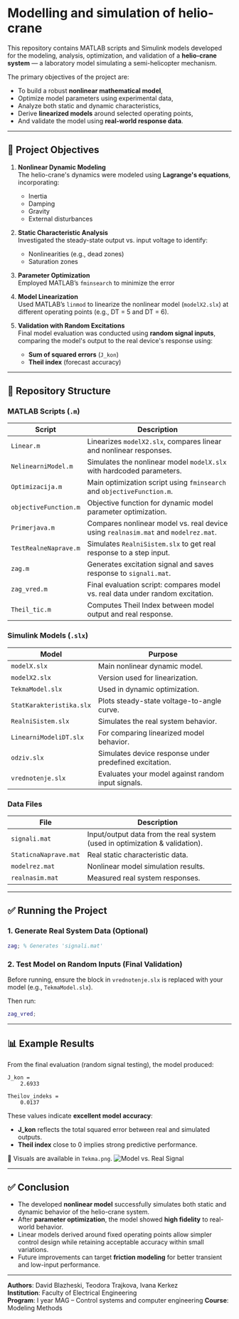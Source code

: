 # Modelling and simulation of helio-crane

This repository contains MATLAB scripts and Simulink models developed for the modeling, analysis, optimization, and validation of a **helio-crane system** — a laboratory model simulating a semi-helicopter mechanism.

The primary objectives of the project are:
- To build a robust **nonlinear mathematical model**,
- Optimize model parameters using experimental data,
- Analyze both static and dynamic characteristics,
- Derive **linearized models** around selected operating points,
- And validate the model using **real-world response data**.

---

## 🧠 Project Objectives

1. **Nonlinear Dynamic Modeling**  
   The helio-crane's dynamics were modeled using **Lagrange's equations**, incorporating:
   - Inertia
   - Damping
   - Gravity
   - External disturbances

2. **Static Characteristic Analysis**  
   Investigated the steady-state output vs. input voltage to identify:
   - Nonlinearities (e.g., dead zones)
   - Saturation zones

3. **Parameter Optimization**  
   Employed MATLAB’s `fminsearch` to minimize the error 

4. **Model Linearization**  
   Used MATLAB’s `linmod` to linearize the nonlinear model (`modelX2.slx`) at different operating points (e.g., DT = 5 and DT = 6).

5. **Validation with Random Excitations**  
   Final model evaluation was conducted using **random signal inputs**, comparing the model's output to the real device's response using:
   - **Sum of squared errors** (`J_kon`)
   - **Theil index** (forecast accuracy)

---

## 📁 Repository Structure

### MATLAB Scripts (`.m`)

| Script | Description |
|--------|-------------|
| `Linear.m` | Linearizes `modelX2.slx`, compares linear and nonlinear responses. |
| `NelinearniModel.m` | Simulates the nonlinear model `modelX.slx` with hardcoded parameters. |
| `Optimizacija.m` | Main optimization script using `fminsearch` and `objectiveFunction.m`. |
| `objectiveFunction.m` | Objective function for dynamic model parameter optimization. |
| `Primerjava.m` | Compares nonlinear model vs. real device using `realnasim.mat` and `modelrez.mat`. |
| `TestRealneNaprave.m` | Simulates `RealniSistem.slx` to get real response to a step input. |
| `zag.m` | Generates excitation signal and saves response to `signali.mat`. |
| `zag_vred.m` | Final evaluation script: compares model vs. real data under random excitation. |
| `Theil_tic.m` | Computes Theil Index between model output and real response. |

### Simulink Models (`.slx`)

| Model | Purpose |
|-------|---------|
| `modelX.slx` | Main nonlinear dynamic model. |
| `modelX2.slx` | Version used for linearization. |
| `TekmaModel.slx` | Used in dynamic optimization. |
| `StatKarakteristika.slx` | Plots steady-state voltage-to-angle curve. |
| `RealniSistem.slx` | Simulates the real system behavior. |
| `LinearniModeliDT.slx` | For comparing linearized model behavior. |
| `odziv.slx` | Simulates device response under predefined excitation. |
| `vrednotenje.slx` | Evaluates your model against random input signals. |

### Data Files

| File | Description |
|------|-------------|
| `signali.mat` | Input/output data from the real system (used in optimization & validation). |
| `StaticnaNaprave.mat` | Real static characteristic data. |
| `modelrez.mat` | Nonlinear model simulation results. |
| `realnasim.mat` | Measured real system responses. |


---

## ✅ Running the Project

### 1. Generate Real System Data (Optional)

```matlab
zag; % Generates 'signali.mat'
```

### 2. Test Model on Random Inputs (Final Validation)

Before running, ensure the block in `vrednotenje.slx` is replaced with your model (e.g., `TekmaModel.slx`).

Then run:

```matlab
zag_vred;
```

---

## 📊 Example Results

From the final evaluation (random signal testing), the model produced:

```
J_kon =
    2.6933

Theilov_indeks =
    0.0137
```

These values indicate **excellent model accuracy**:
- **J_kon** reflects the total squared error between real and simulated outputs.
- **Theil index** close to 0 implies strong predictive performance.

📌 Visuals are available in `Tekma.png`.
![Model vs. Real Signal](Tekma.png)

---

## ✅ Conclusion

- The developed **nonlinear model** successfully simulates both static and dynamic behavior of the helio-crane system.
- After **parameter optimization**, the model showed **high fidelity** to real-world behavior.
- Linear models derived around fixed operating points allow simpler control design while retaining acceptable accuracy within small variations.
- Future improvements can target **friction modeling** for better transient and low-input performance.

---

**Authors**: David Blazheski, Teodora Trajkova, Ivana Kerkez  
**Institution**: Faculty of Electrical Engineering  
**Program**: I year MAG – Control systems and computer engineering 
**Course**: Modeling Methods
